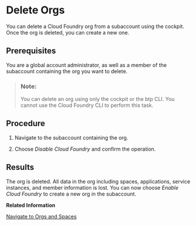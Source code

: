 <!-- loio9a3babd99774411598d5a9fbb93eeb30 -->

# Delete Orgs

You can delete a Cloud Foundry org from a subaccount using the cockpit. Once the org is deleted, you can create a new one.



<a name="loio9a3babd99774411598d5a9fbb93eeb30__prereq_ctz_2sl_jbb"/>

## Prerequisites

You are a global account administrator, as well as a member of the subaccount containing the org you want to delete.

> ### Note:  
> You can delete an org using only the cockpit or the btp CLI. You cannot use the Cloud Foundry CLI to perform this task.



## Procedure

1.  Navigate to the subaccount containing the org.

2.  Choose *Disable Cloud Foundry* and confirm the operation.




<a name="loio9a3babd99774411598d5a9fbb93eeb30__result_gsc_15l_jbb"/>

## Results

The org is deleted. All data in the org including spaces, applications, service instances, and member information is lost. You can now choose *Enable Cloud Foundry* to create a new org in the subaccount.

**Related Information**  


[Navigate to Orgs and Spaces](navigate-to-orgs-and-spaces-5bf8735.md "To administer your Cloud Foundry environment, navigate to orgs, and spaces in the SAP BTP cockpit.")

